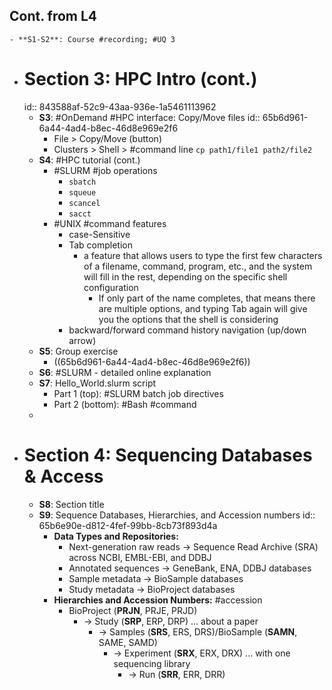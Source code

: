 ## Cont. from L4
	- **S1-S2**: Course #recording; #UQ 3
- # Section 3: HPC Intro (cont.)
  id:: 843588af-52c9-43aa-936e-1a5461113962
	- **S3**: #OnDemand #HPC interface: Copy/Move files
	  id:: 65b6d961-6a44-4ad4-b8ec-46d8e969e2f6
		- File > Copy/Move (button)
		- Clusters > Shell > #command line `cp path1/file1 path2/file2`
	- **S4**: #HPC tutorial (cont.)
		- #SLURM #job operations
			- `sbatch`
			- `squeue`
			- `scancel`
			- `sacct`
		- #UNIX #command features
			- case-Sensitive
			- Tab completion
				- a feature that allows users to type the first few characters of a filename, command, program, etc., and the system will fill in the rest, depending on the specific shell configuration
					- If only part of the name completes, that means there are multiple options, and typing Tab again will give you the options that the shell is considering
			- backward/forward command history navigation (up/down arrow)
	- **S5**: Group exercise
		- ((65b6d961-6a44-4ad4-b8ec-46d8e969e2f6))
	- **S6**: #SLURM - detailed online explanation
	- **S7**: Hello_World.slurm script
		- Part 1 (top): #SLURM batch job directives
		- Part 2 (bottom): #Bash #command
	-
- # Section 4: Sequencing Databases & Access
	- **S8**: Section title
	- **S9**: Sequence Databases, Hierarchies, and Accession numbers
	  id:: 65b6e90e-d812-4fef-99bb-8cb73f893d4a
		- **Data Types and Repositories:**
			- Next-generation raw reads -> Sequence Read Archive (SRA) across NCBI, EMBL-EBI, and DDBJ
			- Annotated sequences -> GeneBank, ENA, DDBJ databases
			- Sample metadata -> BioSample databases
			- Study metadata -> BioProject databases
		- **Hierarchies and Accession Numbers:** #accession
			- BioProject (**PRJN**, PRJE, PRJD)
				- -> Study (**SRP**, ERP, DRP) ... about a paper
					- -> Samples (**SRS**, ERS, DRS)/BioSample (**SAMN**, SAME, SAMD)
						- -> Experiment (**SRX**, ERX, DRX) ... with one sequencing library
							- -> Run (**SRR**, ERR, DRR)
